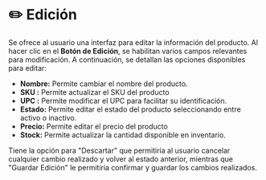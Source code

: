 # ✏️ Edición&#x20;

Se ofrece al usuario una interfaz  para editar la información del producto. Al hacer clic en el **Botón de Edición**, se habilitan varios campos relevantes para modificación. A continuación, se detallan las opciones disponibles para editar:

* **Nombre:** Permite cambiar el nombre del producto.
* **SKU :** Permite actualizar el SKU del producto
* **UPC :** Permite modificar el UPC para facilitar su identificación.
* **Estado:** Permite editar el estado del producto seleccionando entre activo o inactivo.
* **Precio:** Permite editar el precio del producto
* **Stock:** Permite actualizar la cantidad disponible en inventario.

Tiene la opción para "Descartar" que permitiría al usuario cancelar cualquier cambio realizado y volver al estado anterior, mientras que "Guardar Edición" le permitiría confirmar y guardar los cambios realizados.



